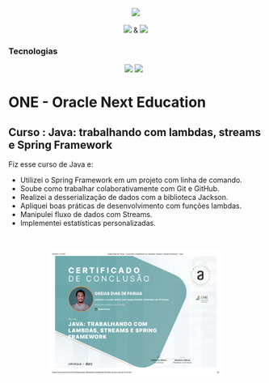 <p align="center">
  <img height="60px" src="https://i.imgur.com/w0NvalO.png">
</p>

<p align="center">
  <img height="9" src="https://i.imgur.com/PvAbpvx.png"> &
  <img height="13" src="https://i.imgur.com/rEzWrXJ.png">
</p>


<h3  id="techs">Tecnologias</h3>

<p align=center> <img src="https://img.shields.io/badge/java-%23ED8B00.svg?style=for-the-badge&logo=openjdk&logoColor=white">  <img src="https://img.shields.io/badge/spring-%236DB33F.svg?style=for-the-badge&logo=spring&logoColor=white">  <img src="">   <img src=""> 
  </ul>
  <br>
</p>


# ONE - Oracle Next Education

## Curso : Java: trabalhando com lambdas, streams e Spring Framework


Fiz esse curso de Java e:

- Utilizei o Spring Framework em um projeto com linha de comando.
- Soube como trabalhar colaborativamente com Git e GitHub.
- Realizei a desserialização de dados com a biblioteca Jackson.
- Apliquei boas práticas de desenvolvimento com funções lambdas.
- Manipulei fluxo de dados com Streams.
- Implementei estatísticas personalizadas.

<br>

<p align="center">
  <img width="70%" src="./certificado.jpg">
</p>

